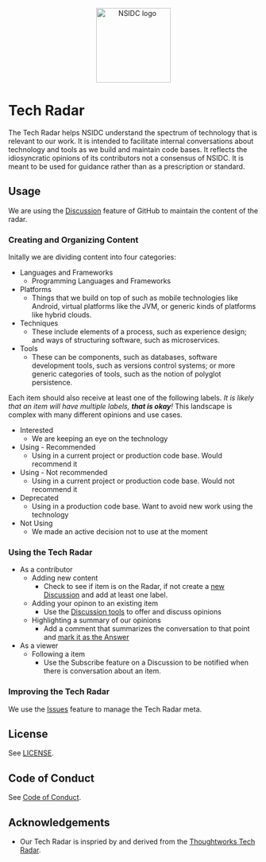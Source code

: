 <p align="center">
  <img alt="NSIDC logo" src="https://nsidc.org/themes/custom/nsidc/logo.svg" width="150" />
</p>


# Tech Radar

The Tech Radar helps NSIDC understand the spectrum of technology that is relevant to our work. It is intended to facilitate internal conversations about technology and tools as we build and maintain code bases. It reflects the idiosyncratic opinions of its contributors not a consensus of NSIDC. It is meant to be used for guidance rather than as a prescription or standard.

## Usage

We are using the [Discussion](https://github.com/nsidc/tech-radar/discussions) feature of GitHub to maintain the content of the radar.

### Creating and Organizing Content

Initally we are dividing content into four categories: 

- Languages and Frameworks
  - Programming Languages and Frameworks
- Platforms
  - Things that we build on top of such as mobile technologies like Android, virtual platforms like the JVM, or generic kinds of platforms like hybrid clouds.
- Techniques
  - These include elements of a process, such as experience design; and ways of structuring software, such as microservices.
- Tools
  - These can be components, such as databases, software development tools, such as versions control systems; or more generic categories of tools, such as the notion of polyglot persistence.

Each item should also receive at least one of the following labels. _It is likely that an item will have multiple labels, **that is okay**!_ This landscape is complex with many different opinions and use cases.

- Interested
  - We are keeping an eye on the technology
- Using - Recommended
  - Using in a current project or production code base. Would recommend it
- Using - Not recommended
  - Using in a current project or production code base. Would not recommend it
- Deprecated
  - Using in a production code base. Want to avoid new work using the technology
- Not Using
  - We made an active decision not to use at the moment

### Using the Tech Radar

- As a contributor
  - Adding new content
    - Check to see if item is on the Radar, if not create a [new Discussion](https://github.com/nsidc/tech-radar/discussions/new/choose) and add at least one label.
  - Adding your opinon to an existing item
    - Use the [Discussion tools](https://docs.github.com/en/discussions/collaborating-with-your-community-using-discussions/participating-in-a-discussion) to offer and discuss opinions
  - Highlighting a summary of our opinions
    - Add a comment that summarizes the conversation to that point and [mark it as the Answer](https://docs.github.com/en/discussions/managing-discussions-for-your-community/moderating-discussions#marking-a-comment-as-an-answer)
- As a viewer
  - Following a item
    - Use the Subscribe feature on a Discussion to be notified when there is conversation about an item.

### Improving the Tech Radar

We use the [Issues](https://github.com/nsidc/tech-radar/issues) feature to manage the Tech Radar meta. 

## License

See [LICENSE](LICENSE).

## Code of Conduct

See [Code of Conduct](CODE_OF_CONDUCT.md).

## Acknowledgements

- Our Tech Radar is inspried by and derived from the [Thoughtworks Tech Radar](https://www.thoughtworks.com/radar).
